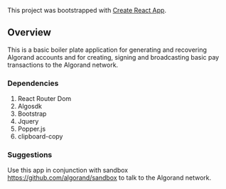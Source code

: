 This project was bootstrapped with [Create React App](https://github.com/facebook/create-react-app).

## Overview

This is a basic boiler plate application for generating and recovering Algorand accounts and for creating, signing and broadcasting basic pay transactions to the Algorand network.

### Dependencies 
1. React Router Dom
2. Algosdk
3. Bootstrap
4. Jquery
5. Popper.js
6. clipboard-copy

### Suggestions
Use this app in conjunction with sandbox https://github.com/algorand/sandbox to talk to the Algorand network.